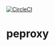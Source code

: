 [![CircleCI](https://circleci.com/gh/navikt/peproxy.svg?style=svg)](https://circleci.com/gh/navikt/peproxy)
# peproxy
